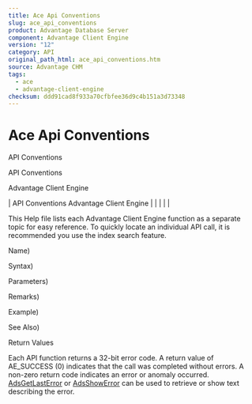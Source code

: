 ```yaml
---
title: Ace Api Conventions
slug: ace_api_conventions
product: Advantage Database Server
component: Advantage Client Engine
version: "12"
category: API
original_path_html: ace_api_conventions.htm
source: Advantage CHM
tags:
  - ace
  - advantage-client-engine
checksum: ddd91cad8f933a70cfbfee36d9c4b151a3d73348
---
```


# Ace Api Conventions

API Conventions

API Conventions

Advantage Client Engine

| API Conventions  Advantage Client Engine |  |  |  |  |

This Help file lists each Advantage Client Engine function as a separate topic for easy reference. To quickly locate an individual API call, it is recommended you use the index search feature.

Name)

Syntax)

Parameters)

Remarks)

Example)

See Also)

Return Values

Each API function returns a 32-bit error code. A return value of AE\_SUCCESS (0) indicates that the call was completed without errors. A non-zero return code indicates an error or anomaly occurred. [AdsGetLastError](ace_adsgetlasterror.md) or [AdsShowError](ace_adsshowerror.md) can be used to retrieve or show text describing the error.
